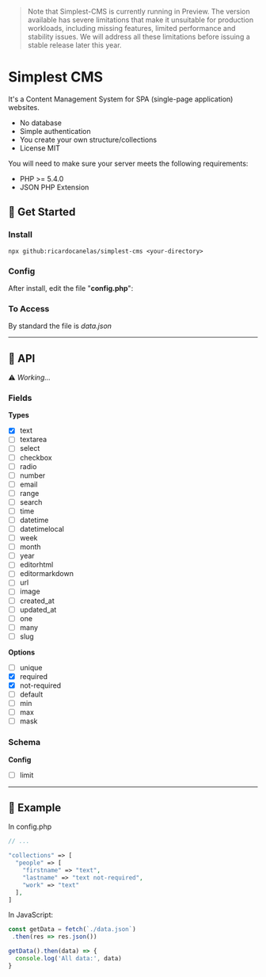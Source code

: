 > Note that Simplest-CMS is currently running in Preview. The version available has severe limitations that make it unsuitable for production workloads, including missing features, limited performance and stability issues. We will address all these limitations before issuing a stable release later this year.

# Simplest CMS

It's a Content Management System for SPA (single-page application) websites.

- No database
- Simple authentication
- You create your own structure/collections
- License MIT

You will need to make sure your server meets the following requirements:

- PHP >= 5.4.0
- JSON PHP Extension

## 🔹 Get Started

### Install

```
npx github:ricardocanelas/simplest-cms <your-directory>
```

### Config

After install, edit the file "**config.php**":

### To Access

By standard the file is *data.json*

---

## 🔹 API

⚠️ *Working...*

### Fields

**Types**

- [x] text
- [ ] textarea
- [ ] select
- [ ] checkbox
- [ ] radio
- [ ] number
- [ ] email
- [ ] range
- [ ] search
- [ ] time
- [ ] datetime
- [ ] datetimelocal
- [ ] week
- [ ] month
- [ ] year
- [ ] editorhtml
- [ ] editormarkdown
- [ ] url
- [ ] image
- [ ] created_at
- [ ] updated_at
- [ ] one
- [ ] many
- [ ] slug

**Options**

- [ ] unique
- [x] required
- [x] not-required
- [ ] default
- [ ] min
- [ ] max
- [ ] mask

### Schema

**Config**

- [ ] limit

---

## 🔹 Example

In config.php

```php
// ...

"collections" => [
  "people" => [
    "firstname" => "text",
    "lastname" => "text not-required",
    "work" => "text"
  ],
]
```

In JavaScript:

```js
const getData = fetch(`./data.json`)
 .then(res => res.json())

getData().then(data) => {
  console.log('All data:', data)
}
```